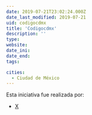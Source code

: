 ```yaml
---
date: 2019-07-21T23:02:24.000Z
date_last_modified: 2019-07-21
uid: codigocdmx
title: 'Codigocdmx'
description: ''
type: 
website: 
date_ini: 
date_end: 
tags:

cities: 
  - Ciudad de México
---
```


Esta iniciativa fue realizada por:

- [X](/organizaciones/labplc)
